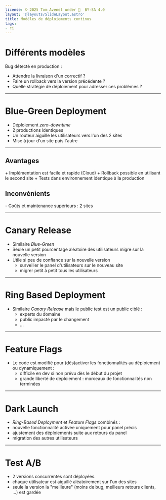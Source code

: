 ```yaml
---
license: © 2025 Tom Avenel under 󰵫  BY-SA 4.0
layout: '@layouts/SlideLayout.astro'
title: Modèles de déploiements continus
tags:
- ci
---
```


# Différents modèles

Bug détecté en production :

- Attendre la livraison d'un correctif ?
- Faire un rollback vers la version précédente ?
- Quelle stratégie de déploiement pour adresser ces problèmes ?

---

# Blue-Green Deployment

- Déploiement _zero-downtime_
- 2 productions identiques
- Un routeur aiguille les utilisateurs vers l'un des 2 sites
- Mise à jour d'un site puis l'autre

---

## Avantages

\+ Implémentation est facile et rapide (Cloud)
\+ Rollback possible en utilisant le second site
\+ Tests dans environnement identique à la production

## Inconvénients

\- Coûts et maintenance supérieurs : 2 sites

---

# Canary Release

- Similaire _Blue-Green_
- Seule un petit pourcentage aléatoire des utilisateurs migre sur la nouvelle version
- Utile si peu de confiance sur la nouvelle version
  * surveiller le panel d'utilisateurs sur le nouveau site
  * migrer petit à petit tous les utilisateurs

---

# Ring Based Deployment

- Similaire _Canary Release_ mais le public test est un public ciblé :
  * experts du domaine
  * public impacté par le changement
  * ...

---

# Feature Flags

- Le code est modifié pour (dés)activer les fonctionnalités au déploiement ou dynamiquement :
  * difficile en dev si non prévu dès le début du projet
  * grande liberté de déploiement : morceaux de fonctionnalités non terminées

---

# Dark Launch

- _Ring-Based Deployment_ et _Feature Flags_ combinés :
- nouvelle fonctionnalité activée uniquement pour panel précis
- ajustement des déploiements suite aux retours du panel
- migration des autres utilisateurs

---

# Test A/B

- 2 versions concurrentes sont déployées
- chaque utilisateur est aiguillé aléatoirement sur l'un des sites
- seule la version la "meilleure" (moins de bug, meilleurs retours clients, ...) est gardée

